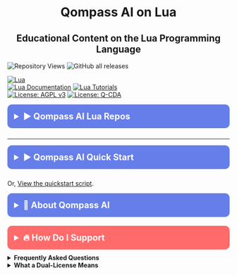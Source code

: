 <!-- /qompassai/Lua/README.md ---------------------------->

<!-- Qompass AI Lua -------------------------------------->

<!-- ----------------------------------------------------->

<!-- Copyright (C) 2025 Qompass AI, All rights reserved -->

<h1 align="center">Qompass AI on Lua</h1>

<h2 align="center">Educational Content on the Lua Programming Language</h2>

<p align="center">

![Repository Views](https://komarev.com/ghpvc/?username=qompassai-Lua)
![GitHub all releases](https://img.shields.io/github/downloads/qompassai/Lua/total?style=flat-square)

<a href="https://www.lua.org/"><img src="https://img.shields.io/badge/Lua-2C2D72?style=for-the-badge&logo=lua&logoColor=white" alt="Lua"></a> <br> <a href="https://www.lua.org/docs.html"><img src="https://img.shields.io/badge/Lua-Documentation-blue?style=flat-square" alt="Lua Documentation"></a> <a href="https://github.com/topics/lua-tutorial"><img src="https://img.shields.io/badge/Lua-Tutorials-green?style=flat-square" alt="Lua Tutorials"></a> <br> <a href="https://www.gnu.org/licenses/agpl-3.0"><img src="https://img.shields.io/badge/License-AGPL%20v3-blue.svg" alt="License: AGPL v3"></a> <a href="./LICENSE-QCDA"><img src="https://img.shields.io/badge/license-Q--CDA-lightgrey.svg" alt="License: Q-CDA"></a>

</p>
<details>
  <summary
  style="font-size: 1.4em; font-weight: bold; padding: 15px; background: #667eea; color: white; border-radius: 10px; cursor: pointer; margin: 10px 0;">
  <strong>▶️ Qompass AI Lua Repos</strong>
</summary>

* [Qompass Diver](https://github.com/qompassai/Diver)
* [Qompass rose.nvim](https://github.com/qompassai/rose.nvim)
* [Qompass blaze.nvim](https://github.com/qompassai/blaze.nvim)
* [Qompass blaze-ts.nvim](https://github.com/qompassai/blaze-ts.nvim)

</details>

***

<details>
  <summary
  style="font-size: 1.4em; font-weight: bold; padding: 15px; background: #667eea; color: white; border-radius: 10px; cursor: pointer; margin: 10px 0;">
  <strong>▶️ Qompass AI Quick Start</strong>
</summary>
<div style="background: #f8f9fa; padding: 15px; border-radius: 5px; margin-top: 10px; font-family: monospace;">
  <pre><code># Download and run the compiled binary installer
curl -fsSL https://raw.githubusercontent.com/qompassai/dotfiles/main/scripts/qai_lua_installer -o qai_lua_installer && \
  chmod +x qai_lua_installer && \
  ./qai_lua_installer

# Alternatively, you can fetch and run the original shell script:

# bash <(curl -fsSL https://raw.githubusercontent.com/qompassai/dotfiles/main/scripts/quickstart.sh)

</code></pre>

</div>
      <summary style="font-size: 1em; font-weight: bold; padding: 10px; background: #e9ecef; color: #333; border-radius: 5px; cursor: pointer; margin: 10px 0;">
        <strong>📄 We advise you read the script BEFORE running it 😉</strong>
      </summary>
      <pre style="background: #fff; padding: 15px; border-radius: 5px; border: 1px solid #ddd; overflow-x: auto;">
#!/usr/bin/env bash
# qompassai/Lua/scripts/quickstart.sh
# Qompass AI Diver Lua Quick‑Start
# Copyright (C) 2025 Qompass AI, All rights reserved
# --------------------------------------------------
set -euo pipefail
PREFIX="$HOME/.local"
mkdir -p "$PREFIX/bin"
NEEDED_TOOLS=(git curl tar make clang)
MISSING=()
need_tool() {
  local t=$1
  if command -v "$t" >/dev/null 2>&1; then
    return 0
  elif [[ -x "/usr/bin/$t" ]]; then
    ln -sf "/usr/bin/$t" "$PREFIX/bin/$t"
    echo " → Added symlink for $t in $PREFIX/bin (not originally in PATH)"
    return 0
  else
    return 1
  fi
}
for tool in "${NEEDED_TOOLS[@]}"; do
  if ! need_tool "$tool"; then
    MISSING+=("$tool")
  fi
done
if [[ ${#MISSING[@]} -gt 0 ]]; then
  printf '\n⚠  The following required tools are missing: %s\n' "${MISSING[*]}"
  if command -v pacman >/dev/null 2>&1 && command -v sudo >/dev/null 2>&1; then
    echo "→ Attempting to install them system‑wide with sudo pacman -S --needed ${MISSING[*]}"
    if sudo -n true 2>/dev/null; then
      sudo pacman -Sy --needed --noconfirm "${MISSING[@]}"
    else
      echo "   (sudo privileges required – please enter your password)"
      sudo pacman -Sy --needed "${MISSING[@]}"
    fi
    for t in "${MISSING[@]}"; do need_tool "$t"; done
  else
    echo "   Please install them with your package manager, then re‑run this script."
    exit 1
  fi
fi
export PATH="$PREFIX/bin:$PATH"

declare -A MENU=(
\[1]="lua 5.1.5"
\[2]="lua 5.2.4"
\[3]="lua 5.3.6"
\[4]="lua 5.4.6"
\[5]="LuaJIT"
)

printf '%s\n' "╭─────────────────────────────────────────────╮"
printf '%s\n' "│       Qompass AI · Lua Quick‑Start          │"
printf '%s\n' "╰─────────────────────────────────────────────╯"
printf '%s\n\n' "    © 2025 Qompass AI. All rights reserved     "
for k in "${!MENU\[@]}"; do printf ' %s) %s\n' "$k" "${MENU\[$k]}"; done
printf '%s\n' " a) all   (default)"
printf '%s\n\n' " q) quit"
read -rp "Choose versions to build \[a]: " choice
choice=${choice:-a}
\[\[ $choice == q ]] && exit 0

VERSIONS=()
if \[\[ $choice == a ]]; then
VERSIONS=(5.1.5 5.2.4 5.3.6 5.4.6 luajit)
else
for n in $choice; do
case $n in
1\) VERSIONS+=("5.1.5") ;;
2\) VERSIONS+=("5.2.4") ;;
3\) VERSIONS+=("5.3.6") ;;
4\) VERSIONS+=("5.4.6") ;;
5\) VERSIONS+=("luajit") ;;
*)
echo "Unknown option $n"
exit 1
;;
esac
done
fi
LUAROCKS\_VERSION="3.12.1"
DEFAULT\_IMPL="luajit"
JOBS=$(nproc 2>/dev/null || sysctl -n hw.ncpu || echo 4)
: "${CC:=clang}"
CFLAGS="-O3 -march=native -flto -fPIC -pipe -fstack-protector-strong"
LDFLAGS="-flto -Wl,-O1,--as-needed,-z,relro,-z,now"
\[\[ -x $(command -v ld.lld) ]] && LDFLAGS+=" -fuse-ld=lld"
case "$(uname -s)" in
Darwin*)
PLATFORM=macosx
SHARED="-DLUA\_USE\_MACOSX"
;;
MINGW\* | MSYS\* | CYG\*)
PLATFORM=mingw
SHARED=""
;;
\*)
PLATFORM=linux
SHARED="-DLUA\_USE\_LINUX"
;;
esac

add\_to\_rc() {
local rc\_file=$1
local line="export PATH='$PREFIX/bin:$PATH'"
if \[\[ -f "$rc\_file" ]] && ! grep -Fq "$line" "$rc\_file"; then
printf '\n# added by lua quickstart\n%s\n' "$line" >>"$rc\_file"
echo " → PATH updated in $rc\_file"
fi
}
install\_luarocks() {
local lua\_prefix="$1"
local rocks\_prefix="$lua\_prefix"
pushd /tmp >/dev/null
curl -fsSLO "https://luarocks.org/releases/luarocks-$LUAROCKS\_VERSION.tar.gz"
tar xf "luarocks-$LUAROCKS\_VERSION.tar.gz"
cd "luarocks-$LUAROCKS\_VERSION"
./configure \
\--prefix="$rocks\_prefix" \
\--with-lua="$lua\_prefix" \
\--with-lua-include="$lua\_prefix/include" \
\--with-lua-lib="$lua\_prefix/lib"
make -j"$JOBS"
make install
local tag
tag=$(basename "$lua\_prefix" | sed 's/^lua//;s/^luajit$/jit/')
ln -sf "$rocks\_prefix/bin/luarocks" "$PREFIX/bin/luarocks$tag"
popd >/dev/null
rm -rf "/tmp/luarocks-$LUAROCKS\_VERSION"
}
cd /tmp
for v in "${VERSIONS\[@]}"; do
if \[\[ $v == luajit ]]; then
echo -e "\n=== LuaJIT ==="
git clone --depth 1 https://github.com/LuaJIT/LuaJIT.git
pushd LuaJIT >/dev/null
make -j"$JOBS" CC="$CC" CFLAGS="$CFLAGS" LDFLAGS="$LDFLAGS"
make install PREFIX="$PREFIX/luajit"
ln -sf "$PREFIX/luajit/bin/luajit" "$PREFIX/bin/luajit"
popd >/dev/null && rm -rf LuaJIT
install\_luarocks "$PREFIX/luajit"
continue
fi
echo -e "\n=== Lua $v ==="
curl -fsSLO "https://www.lua.org/ftp/lua-$v.tar.gz"
tar xf "lua-$v.tar.gz" && rm "lua-$v.tar.gz"
pushd "lua-$v" >/dev/null
make "$PLATFORM" CC="$CC" MYCFLAGS="$CFLAGS $SHARED" MYLDFLAGS="$LDFLAGS" -j"$JOBS"
$CC "$CFLAGS" -shared -o src/liblua.so -Wl,--whole-archive src/liblua.a -Wl,--no-whole-archive -lm
short=${v%.\*}
dest="$PREFIX/lua$short"
make install INSTALL\_TOP="$dest"
install -m 755 src/liblua.so "$dest/lib"
ln -sf "$dest/bin/lua" "$PREFIX/bin/lua$short"
ln -sf "$dest/bin/luac" "$PREFIX/bin/luac$short"
popd >/dev/null && rm -rf "lua-$v"
install\_luarocks "$dest"
cat >"$dest/lib/pkgconfig/lua$short.pc" <\<EOF
prefix=$dest
exec\_prefix=${prefix}
libdir=${prefix}/lib
includedir=${prefix}/include
Name: Lua $short
Version: $v
Libs: -shared -L${libdir} -llua
Cflags: -I${includedir}
EOF
done
if \[\[ $DEFAULT\_IMPL == luajit ]]; then
ln -sf "$PREFIX/bin/luajit" "$PREFIX/bin/lua"
ln -sf "$PREFIX/bin/luajit" "$PREFIX/bin/luac"
else
def\_short=${DEFAULT\_IMPL//./}
ln -sf "$PREFIX/bin/lua$def\_short" "$PREFIX/bin/lua"
ln -sf "$PREFIX/bin/luac$def\_short" "$PREFIX/bin/luac"
fi
add\_to\_rc "$HOME/.bashrc"
add\_to\_rc "$HOME/.zshrc"
echo -e "\n✔  Build complete.  Open a new shell or run 'source ~/.bashrc' | 'source ~/.zshrc' for it to take effect ."</pre>

</details> <p>Or, <a href="https://github.com/qompassai/Lua/blob/main/scripts/quickstart.sh" target="_blank">View the quickstart script</a>.</p>

  </blockquote>
</details>

</blockquote>
</details>

<details>
<summary style="font-size: 1.4em; font-weight: bold; padding: 15px; background: #667eea; color: white; border-radius: 10px; cursor: pointer; margin: 10px 0;"><strong>🧭 About Qompass AI</strong></summary>
<blockquote style="font-size: 1.2em; line-height: 1.8; padding: 25px; background: #f8f9fa; border-left: 6px solid #667eea; border-radius: 8px; margin: 15px 0; box-shadow: 0 2px 8px rgba(0,0,0,0.1);">

<div align="center">
  <p>Matthew A. Porter<br>
  Former Intelligence Officer<br>
  Educator & Learner<br>
  DeepTech Founder & CEO</p>
</div>

<h3>Publications</h3>
  <p>
    <a href="https://orcid.org/0000-0002-0302-4812">
      <img src="https://img.shields.io/badge/ORCID-0000--0002--0302--4812-green?style=flat-square&logo=orcid" alt="ORCID">
    </a>
    <a href="https://www.researchgate.net/profile/Matt-Porter-7">
      <img src="https://img.shields.io/badge/ResearchGate-Open--Research-blue?style=flat-square&logo=researchgate" alt="ResearchGate">
    </a>
    <a href="https://zenodo.org/communities/qompassai">
      <img src="https://img.shields.io/badge/Zenodo-Publications-blue?style=flat-square&logo=zenodo" alt="Zenodo">
    </a>
  </p>

<h3>Developer Programs</h3>

[![NVIDIA Developer](https://img.shields.io/badge/NVIDIA-Developer_Program-76B900?style=for-the-badge\&logo=nvidia\&logoColor=white)](https://developer.nvidia.com/)
[![Meta Developer](https://img.shields.io/badge/Meta-Developer_Program-0668E1?style=for-the-badge\&logo=meta\&logoColor=white)](https://developers.facebook.com/)
[![HackerOne](https://img.shields.io/badge/-HackerOne-%23494649?style=for-the-badge\&logo=hackerone\&logoColor=white)](https://hackerone.com/phaedrusflow)
[![HuggingFace](https://img.shields.io/badge/HuggingFace-qompass-yellow?style=flat-square\&logo=huggingface)](https://huggingface.co/qompass)
[![Epic Games Developer](https://img.shields.io/badge/Epic_Games-Developer_Program-313131?style=for-the-badge\&logo=epic-games\&logoColor=white)](https://dev.epicgames.com/)

<h3>Professional Profiles</h3>
  <p>
    <a href="https://www.linkedin.com/in/matt-a-porter-103535224/">
      <img src="https://img.shields.io/badge/LinkedIn-Matt--Porter-blue?style=flat-square&logo=linkedin" alt="Personal LinkedIn">
    </a>
    <a href="https://www.linkedin.com/company/95058568/">
      <img src="https://img.shields.io/badge/LinkedIn-Qompass--AI-blue?style=flat-square&logo=linkedin" alt="Startup LinkedIn">
    </a>
  </p>

<h3>Social Media</h3>
  <p>
    <a href="https://twitter.com/PhaedrusFlow">
      <img src="https://img.shields.io/badge/Twitter-@PhaedrusFlow-blue?style=flat-square&logo=twitter" alt="X/Twitter">
    </a>
    <a href="https://www.instagram.com/phaedrusflow">
      <img src="https://img.shields.io/badge/Instagram-phaedrusflow-purple?style=flat-square&logo=instagram" alt="Instagram">
    </a>
    <a href="https://www.youtube.com/@qompassai">
      <img src="https://img.shields.io/badge/YouTube-QompassAI-red?style=flat-square&logo=youtube" alt="Qompass AI YouTube">
    </a>
  </p>

</blockquote>
</details>

<details>
<summary style="font-size: 1.4em; font-weight: bold; padding: 15px; background: #ff6b6b; color: white; border-radius: 10px; cursor: pointer; margin: 10px 0;"><strong>🔥 How Do I Support</strong></summary>
<blockquote style="font-size: 1.2em; line-height: 1.8; padding: 25px; background: #fff5f5; border-left: 6px solid #ff6b6b; border-radius: 8px; margin: 15px 0; box-shadow: 0 2px 8px rgba(0,0,0,0.1);">

<div align="center">

<table>
<tr>
<th align="center">🏛️ Qompass AI Pre-Seed Funding 2023-2025</th>
<th align="center">🏆 Amount</th>
<th align="center">📅 Date</th>
</tr>
<tr>
<td><a href="https://github.com/qompassai/r4r" title="RJOS/Zimmer Biomet Research Grant Repository">RJOS/Zimmer Biomet Research Grant</a></td>
<td align="center">$30,000</td>
<td align="center">March 2024</td>
</tr>
<tr>
<td><a href="https://github.com/qompassai/PathFinders" title="GitHub Repository">Pathfinders Intern Program</a><br>
<small><a href="https://www.linkedin.com/posts/evergreenbio_bioscience-internships-workforcedevelopment-activity-7253166461416812544-uWUM/" target="_blank">View on LinkedIn</a></small></td>
<td align="center">$2,000</td>
<td align="center">October 2024</td>
</tr>
</table>

<br>
<h4>🤝 How To Support Our Mission</h4>

[![GitHub Sponsors](https://img.shields.io/badge/GitHub-Sponsor-EA4AAA?style=for-the-badge\&logo=github-sponsors\&logoColor=white)](https://github.com/sponsors/phaedrusflow)
[![Patreon](https://img.shields.io/badge/Patreon-Support-F96854?style=for-the-badge\&logo=patreon\&logoColor=white)](https://patreon.com/qompassai)
[![Liberapay](https://img.shields.io/badge/Liberapay-Donate-F6C915?style=for-the-badge\&logo=liberapay\&logoColor=black)](https://liberapay.com/qompassai)
[![Open Collective](https://img.shields.io/badge/Open%20Collective-Support-7FADF2?style=for-the-badge\&logo=opencollective\&logoColor=white)](https://opencollective.com/qompassai)
[![Buy Me A Coffee](https://img.shields.io/badge/Buy%20Me%20A%20Coffee-Support-FFDD00?style=for-the-badge\&logo=buy-me-a-coffee\&logoColor=black)](https://www.buymeacoffee.com/phaedrusflow)

<details markdown="1">
<summary><strong>🔐 Cryptocurrency Donations</strong></summary>

**Monero (XMR):**

<div align="center">
  <h3>Support via Monero</h3>
  <img src="./assets/monero-qr.svg" alt="Monero QR Code" width="180">
</div>
<div style="margin: 10px 0; text-align: center;">
  <code>42HGspSFJQ4MjM5ZusAiKZj9JZWhfNgVraKb1eGCsHoC6QJqpo2ERCBZDhhKfByVjECernQ6KeZwFcnq8hVwTTnD8v4PzyH</code>
</div>

<button onclick="navigator.clipboard.writeText('42HGspSFJQ4MjM5ZusAiKZj9JZWhfNgVraKb1eGCsHoC6QJqpo2ERCBZDhhKfByVjECernQ6KeZwFcnq8hVwTTnD8v4PzyH')" style="padding: 6px 12px; background: #FF6600; color: white; border: none; border-radius: 4px; cursor: pointer;">
    📋 Copy Address
  </button>
<p><i>Funding helps us continue our research at the intersection of AI, healthcare, and education</i></p>

</blockquote>
</details>
</details>

<details id="FAQ">
  <summary><strong>Frequently Asked Questions</strong></summary>

### Q: How do you mitigate against bias?

**TLDR - we do math to make AI ethically useful**

### A: We delineate between mathematical bias (MB) - a fundamental parameter in neural network equations - and algorithmic/social bias (ASB). While MB is optimized during model training through backpropagation, ASB requires careful consideration of data sources, model architecture, and deployment strategies. We implement attention mechanisms for improved input processing and use legal open-source data and secure web-search APIs to help mitigate ASB.

[AAMC AI Guidelines | One way to align AI against ASB](https://www.aamc.org/about-us/mission-areas/medical-education/principles-ai-use)

### AI Math at a glance

## Forward Propagation Algorithm

$$
y = w\_1x\_1 + w\_2x\_2 + ... + w\_nx\_n + b
$$

Where:

* $y$ represents the model output
* $(x\_1, x\_2, ..., x\_n)$ are input features
* $(w\_1, w\_2, ..., w\_n)$ are feature weights
* $b$ is the bias term

### Neural Network Activation

For neural networks, the bias term is incorporated before activation:

$$
z = \sum\_{i=1}^{n} w\_ix\_i + b
$$
$$
a = \sigma(z)
$$

Where:

* $z$ is the weighted sum plus bias
* $a$ is the activation output
* $\sigma$ is the activation function

### Attention Mechanism- aka what makes the Transformer (The "T" in ChatGPT) powerful

* [Attention High level overview video](https://www.youtube.com/watch?v=fjJOgb-E41w)

* [Attention Is All You Need Arxiv Paper](https://arxiv.org/abs/1706.03762)

The Attention mechanism equation is:

$$
\text{Attention}(Q, K, V) = \text{softmax}\left( \frac{QK^T}{\sqrt{d\_k}} \right) V
$$

Where:

* $Q$ represents the Query matrix
* $K$ represents the Key matrix
* $V$ represents the Value matrix
* $d\_k$ is the dimension of the key vectors
* $\text{softmax}(\cdot)$ normalizes scores to sum to 1

### Q: Do I have to buy a Linux computer to use this? I don't have time for that!

### A: No. You can run Linux and/or the tools we share alongside your existing operating system:

* Windows users can use Windows Subsystem for Linux [WSL](https://learn.microsoft.com/en-us/windows/wsl/install)
* Mac users can use [Homebrew](https://brew.sh/)
* The code-base instructions were developed with both beginners and advanced users in mind.

### Q: Do you have to get a masters in AI?

### A: Not if you don't want to. To get competent enough to get past ChatGPT dependence at least, you just need a computer and a beginning's mindset. Huggingface is a good place to start.

* [Huggingface](https://docs.google.com/presentation/d/1IkzESdOwdmwvPxIELYJi8--K3EZ98_cL6c5ZcLKSyVg/edit#slide=id.p)

### Q: What makes a "small" AI model?

### A: AI models ~=10 billion(10B) parameters and below. For comparison, OpenAI's GPT4o contains approximately 200B parameters.

</details>

<details id="Dual-License Notice">
  <summary><strong>What a Dual-License Means</strong></summary>

### Protection for Vulnerable Populations

The dual licensing aims to address the cybersecurity gap that disproportionately affects underserved populations. As highlighted by recent attacks<sup><a href="#ref1">\[1]</a></sup>, low-income residents, seniors, and foreign language speakers face higher-than-average risks of being victims of cyberattacks. By offering both open-source and commercial licensing options, we encourage the development of cybersecurity solutions that can reach these vulnerable groups while also enabling sustainable development and support.

### Preventing Malicious Use

The AGPL-3.0 license ensures that any modifications to the software remain open source, preventing bad actors from creating closed-source variants that could be used for exploitation. This is especially crucial given the rising threats to vulnerable communities, including children in educational settings. The attack on Minneapolis Public Schools, which resulted in the leak of 300,000 files and a $1 million ransom demand, highlights the importance of transparency and security<sup><a href="#ref8">\[8]</a></sup>.

### Addressing Cybersecurity in Critical Sectors

The commercial license option allows for tailored solutions in critical sectors such as healthcare, which has seen significant impacts from cyberattacks. For example, the recent Change Healthcare attack<sup><a href="#ref4">\[4]</a></sup> affected millions of Americans and caused widespread disruption for hospitals and other providers. In January 2025, CISA<sup><a href="#ref2">\[2]</a></sup> and FDA<sup><a href="#ref3">\[3]</a></sup> jointly warned of critical backdoor vulnerabilities in Contec CMS8000 patient monitors, revealing how medical devices could be compromised for unauthorized remote access and patient data manipulation.

### Supporting Cybersecurity Awareness

The dual licensing model supports initiatives like the Cybersecurity and Infrastructure Security Agency (CISA) efforts to improve cybersecurity awareness<sup><a href="#ref7">\[7]</a></sup> in "target rich" sectors, including K-12 education<sup><a href="#ref5">\[5]</a></sup>. By allowing both open-source and commercial use, we aim to facilitate the development of tools that support these critical awareness and protection efforts.

### Bridging the Digital Divide

The unfortunate reality is that too many individuals and organizations have gone into a frenzy in every facet of our daily lives<sup><a href="#ref6">\[6]</a></sup>. These unfortunate folks identify themselves with their talk of "10X" returns and building towards Artificial General Intelligence aka "AGI" while offering GPT wrappers. Our dual licensing approach aims to acknowledge this deeply concerning predatory paradigm with clear eyes while still operating to bring the best parts of the open-source community with our services and solutions.

### Recent Cybersecurity Attacks

Recent attacks underscore the importance of robust cybersecurity measures:

* The Change Healthcare cyberattack in February 2024 affected millions of Americans and caused significant disruption to healthcare providers.
* The White House and Congress jointly designated October 2024 as Cybersecurity Awareness Month. This designation comes with over 100 actions that align the Federal government and public/private sector partners are taking to help every man, woman, and child to safely navigate the age of AI.

By offering both open source and commercial licensing options, we strive to create a balance that promotes innovation and accessibility. We address the complex cybersecurity challenges faced by vulnerable populations and critical infrastructure sectors as the foundation of our solutions, not an afterthought.

### References

<div id="footnotes">
<p id="ref1"><strong>[1]</strong> <a href="https://www.whitehouse.gov/briefing-room/statements-releases/2024/10/02/international-counter-ransomware-initiative-2024-joint-statement/">International Counter Ransomware Initiative 2024 Joint Statement</a></p>

<p id="ref2"><strong>[2]</strong> <a href="https://www.cisa.gov/sites/default/files/2025-01/fact-sheet-contec-cms8000-contains-a-backdoor-508c.pdf">Contec CMS8000 Contains a Backdoor</a></p>

<p id="ref3"><strong>[3]</strong> <a href="https://www.aha.org/news/headline/2025-01-31-cisa-fda-warn-vulnerabilities-contec-patient-monitors">CISA, FDA warn of vulnerabilities in Contec patient monitors</a></p>

<p id="ref4"><strong>[4]</strong> <a href="https://www.chiefhealthcareexecutive.com/view/the-top-10-health-data-breaches-of-the-first-half-of-2024">The Top 10 Health Data Breaches of the First Half of 2024</a></p>

<p id="ref5"><strong>[5]</strong> <a href="https://www.cisa.gov/K12Cybersecurity">CISA's K-12 Cybersecurity Initiatives</a></p>

<p id="ref6"><strong>[6]</strong> <a href="https://www.ftc.gov/business-guidance/blog/2024/09/operation-ai-comply-continuing-crackdown-overpromises-ai-related-lies">Federal Trade Commission Operation AI Comply: continuing the crackdown on overpromises and AI-related lies</a></p>

<p id="ref7"><strong>[7]</strong> <a href="https://www.whitehouse.gov/briefing-room/presidential-actions/2024/09/30/a-proclamation-on-cybersecurity-awareness-month-2024/">A Proclamation on Cybersecurity Awareness Month, 2024</a></p>

<p id="ref8"><strong>[8]</strong> <a href="https://therecord.media/minneapolis-schools-say-data-breach-affected-100000/">Minneapolis school district says data breach affected more than 100,000 people</a></p>
</div>
</details>
